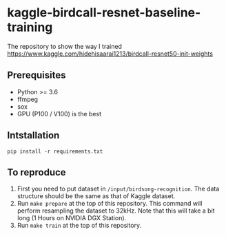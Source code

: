 # kaggle-birdcall-resnet-baseline-training

The repository to show the way I trained https://www.kaggle.com/hidehisaarai1213/birdcall-resnet50-init-weights

## Prerequisites

* Python >= 3.6
* ffmpeg
* sox
* GPU (P100 / V100) is the best

## Intstallation

`pip install -r requirements.txt`

## To reproduce

1. First you need to put dataset in `/input/birdsong-recognition`. The data structure should be the same as that of Kaggle dataset.
2. Run `make prepare` at the top of this repository. This command will perform resampling the dataset to 32kHz. Note that this will take a bit long (1 Hours on NVIDIA DGX Station).
3. Run `make train` at the top of this repository.
